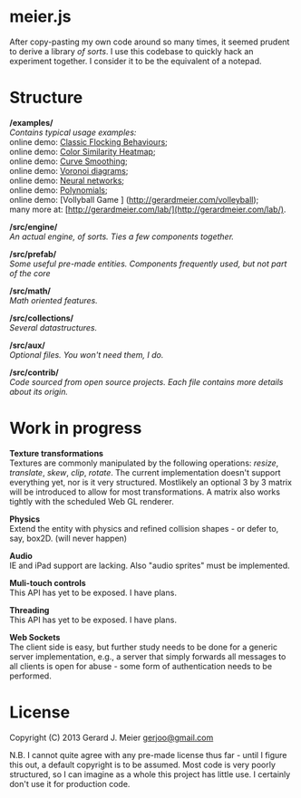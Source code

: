 meier.js
========

After copy-pasting my own code around so many times, it seemed prudent to derive a library *of sorts*. I use this codebase to quickly hack an experiment together. I consider it to be the equivalent of a notepad.



Structure
=========

**/examples/**
*<br>Contains typical usage examples:*
<br> online demo: [Classic Flocking Behaviours](http://gerardmeier.com/flocking-behaviour);
<br> online demo: [Color Similarity Heatmap](http://gerardmeier.com/skin-detection);
<br> online demo: [Curve Smoothing](http://gerardmeier.com/moving-least-squares);
<br> online demo: [Voronoi diagrams](http://gerardmeier.com/play/cluster-detection/);
<br> online demo: [Neural networks](http://gerardmeier.com/play/neural-network-classification/);
<br> online demo: [Polynomials](http://gerardmeier.com/play/curve-fitting/);
<br> online demo: [Vollyball Game ] (http://gerardmeier.com/volleyball);
<br> many more at: [http://gerardmeier.com/lab/](http://gerardmeier.com/lab/).



**/src/engine/** 
<br>*An actual engine, of sorts. Ties a few components together.*

**/src/prefab/** 
<br>*Some useful pre-made entities. Components frequently used, but not part of the core*

**/src/math/**
<br>*Math oriented features.*

**/src/collections/**
<br>*Several datastructures.*

**/src/aux/**
<br>*Optional files. You won't need them, I do.*

**/src/contrib/**
<br>*Code sourced from open source projects. Each file contains more details about its origin.*



Work in progress
==========
**Texture transformations**
<br> Textures are commonly manipulated by the following operations: _resize_, _translate_, _skew_, _clip_, _rotate_. The current implementation doesn't support everything yet, nor is it very structured. Mostlikely an optional 3 by 3 matrix will be introduced to allow for most transformations. A matrix also works tightly with the scheduled Web GL renderer.

**Physics**
<br>Extend the entity with physics and refined collision shapes - or defer to, say, box2D. (will never happen)

**Audio**
<br>IE and iPad support are lacking. Also "audio sprites" must be implemented. 

**Muli-touch controls**
<br>This API has yet to be exposed. I have plans.

**Threading**
<br>This API has yet to be exposed. I have plans.

**Web Sockets**
<br>The client side is easy, but further study needs to be done for a generic server implementation, e.g., a server that simply forwards all messages to all clients is open for abuse - some form of authentication needs to be performed.

License
==========

Copyright (C) 2013 Gerard J. Meier <gerjoo@gmail.com>

N.B. I cannot quite agree with any pre-made license thus far - until I figure this out, a default copyright is to be assumed. Most code is very poorly structured, so I can imagine as a whole this project has little use. I certainly don't use it for production code.

